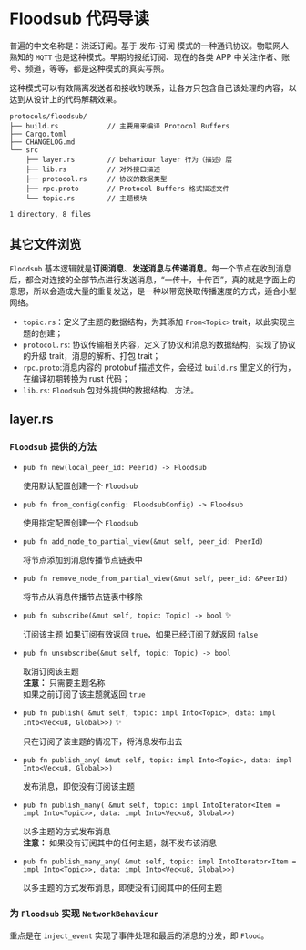 # Floodsub 代码导读

普遍的中文名称是：洪泛订阅。基于 发布-订阅 模式的一种通讯协议。物联网人熟知的 `MQTT` 也是这种模式。早期的报纸订阅、现在的各类 APP 中关注作者、账号、频道，等等，都是这种模式的真实写照。

这种模式可以有效隔离发送者和接收的联系，让各方只包含自己该处理的内容，以达到从设计上的代码解耦效果。

```
protocols/floodsub/
├── build.rs            // 主要用来编译 Protocol Buffers
├── Cargo.toml
├── CHANGELOG.md
└── src
    ├── layer.rs        // behaviour layer 行为（描述）层
    ├── lib.rs          // 对外接口描述
    ├── protocol.rs     // 协议的数据类型
    ├── rpc.proto       // Protocol Buffers 格式描述文件
    └── topic.rs        // 主题模块

1 directory, 8 files
```

## 其它文件浏览
`Floodsub` 基本逻辑就是**订阅消息**、**发送消息**与**传递消息**。每一个节点在收到消息后，都会对连接的全部节点进行发送消息，“一传十，十传百”，真的就是字面上的意思，所以会造成大量的重复发送，是一种以带宽换取传播速度的方式，适合小型网络。

* `topic.rs`：定义了主题的数据结构，为其添加 `From<Topic>` trait，以此实现主题的创建；
* `protocol.rs`: 协议传输相关内容，定义了协议和消息的数据结构，实现了协议的升级 trait，消息的解析、打包 trait；
* `rpc.proto`:消息内容的 protobuf 描述文件，会经过 `build.rs` 里定义的行为，在编译初期转换为 rust 代码；
* `lib.rs`: `Floodsub` 包对外提供的数据结构、方法。

## layer.rs

### `Floodsub` 提供的方法
* `pub fn new(local_peer_id: PeerId) -> Floodsub`

    使用默认配置创建一个 `Floodsub`

* `pub fn from_config(config: FloodsubConfig) -> Floodsub`

    使用指定配置创建一个 `Floodsub`

* `pub fn add_node_to_partial_view(&mut self, peer_id: PeerId)`

    将节点添加到消息传播节点链表中

* `pub fn remove_node_from_partial_view(&mut self, peer_id: &PeerId)`

    将节点从消息传播节点链表中移除

* `pub fn subscribe(&mut self, topic: Topic) -> bool` ✨

    订阅该主题
    如果订阅有效返回 `true`，如果已经订阅了就返回 `false`

* `pub fn unsubscribe(&mut self, topic: Topic) -> bool`

    取消订阅该主题 <br>
    **注意：** 只需要主题名称 <br>
    如果之前订阅了该主题就返回 `true`

* `pub fn publish( &mut self, topic: impl Into<Topic>, data: impl Into<Vec<u8, Global>>)` ✨

    只在订阅了该主题的情况下，将消息发布出去

* `pub fn publish_any( &mut self, topic: impl Into<Topic>, data: impl Into<Vec<u8, Global>>)`

    发布消息，即使没有订阅该主题

* `pub fn publish_many( &mut self, topic: impl IntoIterator<Item = impl Into<Topic>>, data: impl Into<Vec<u8, Global>>)`

    以多主题的方式发布消息 <br>
    **注意：** 如果没有订阅其中的任何主题，就不发布该消息

* `pub fn publish_many_any( &mut self, topic: impl IntoIterator<Item = impl Into<Topic>>, data: impl Into<Vec<u8, Global>>)`

    以多主题的方式发布消息，即使没有订阅其中的任何主题


### 为 `Floodsub` 实现 `NetworkBehaviour`
重点是在 `inject_event` 实现了事件处理和最后的消息的分发，即 `Flood`。




